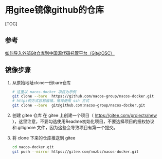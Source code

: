 # 用gitee镜像github的仓库

[TOC]

## 参考

[如何导入外部Git仓库到中国源代码托管平台（Git@OSC）](https://www.oschina.net/question/82993_133520)

## 镜像步骤

1. 从原始地址clone一份bare仓库

    ```sh
    # 这里以 nacos-docker 项目为示例
    git clone --bare  https://github.com/nacos-group/nacos-docker.git
    # https的方式容易被墙，推荐使用 ssh 方式
    git clone --bare  git@github.com:nacos-group/nacos-docker.git
    ```

2. 创建 gitee 仓库
   在 gitee 上创建一个项目（ <https://gitee.com/projects/new> ），这里注意，不要勾选使用Readme初始化项目，不要选择项目的授权协议和.gitignore 文件，因为这些会导致项目有第一个提交。
3. 将 clone 下来的仓库推送到 gitee

    ```sh
    cd nacos-docker.git
    git push --mirror https://gitee.com/nnzbz/nacos-docker.git
    ```
